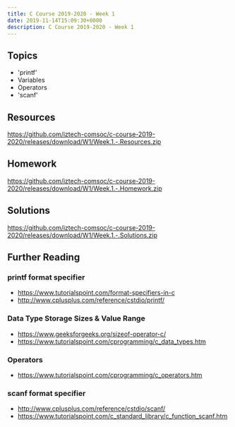 ```yaml
---
title: C Course 2019-2020 - Week 1
date: 2019-11-14T15:09:30+0000
description: C Course 2019-2020 - Week 1
---
```


## Topics
- 'printf'
- Variables
- Operators
- 'scanf'

## Resources
https://github.com/iztech-comsoc/c-course-2019-2020/releases/download/W1/Week.1.-.Resources.zip

## Homework
https://github.com/iztech-comsoc/c-course-2019-2020/releases/download/W1/Week.1.-.Homework.zip

## Solutions
https://github.com/iztech-comsoc/c-course-2019-2020/releases/download/W1/Week.1.-.Solutions.zip

## Further Reading
### printf format specifier
- https://www.tutorialspoint.com/format-specifiers-in-c
- http://www.cplusplus.com/reference/cstdio/printf/

### Data Type Storage Sizes & Value Range
- https://www.geeksforgeeks.org/sizeof-operator-c/
- https://www.tutorialspoint.com/cprogramming/c_data_types.htm

### Operators
- https://www.tutorialspoint.com/cprogramming/c_operators.htm

### scanf format specifier
- http://www.cplusplus.com/reference/cstdio/scanf/
- https://www.tutorialspoint.com/c_standard_library/c_function_scanf.htm
